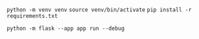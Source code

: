 ###

`python -m venv venv`
`source venv/bin/activate`
`pip install -r requirements.txt`

`python -m flask --app app run --debug`
